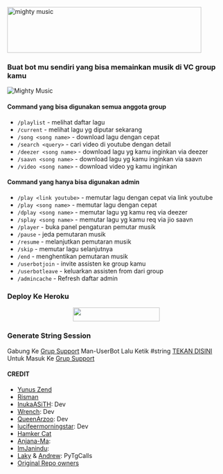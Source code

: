 <a href="https://cooltext.com"><img src="https://images.cooltext.com/5527057.gif" width="448" height="106" alt="mighty music" /></a>

### Buat bot mu sendiri yang bisa memainkan musik di VC group kamu

![Mighty Music](https://telegra.ph/file/8626baedc4f597afd030d.jpg)

#### Command yang bisa digunakan semua anggota group

- `/playlist` - melihat daftar lagu
- `/current` - melihat lagu yg diputar sekarang
- `/song <song name>` - download lagu dengan cepat
- `/search <query>` - cari video di youtube dengan detail
- `/deezer <song name>` - download lagu yg kamu inginkan via deezer
- `/saavn <song name>` - download lagu yg kamu inginkan via saavn
- `/video <song name>` - download video yg kamu inginkan

#### Command yang hanya bisa digunakan admin
- `/play <link youtube>` - memutar lagu dengan cepat via link youtube
- `/play <song name>` - memutar lagu dengan cepat 
- `/dplay <song name>` - memutar lagu yg kamu req via deezer
- `/splay <song name>` - memutar lagu yg kamu req via jio saavn
- `/player` - buka panel pengaturan pemutar musik
- `/pause` - jeda pemutaran musik
- `/resume` - melanjutkan pemutaran musik
- `/skip` - memutar lagu selanjutnya
- `/end` - menghentikan pemutaran musik
- `/userbotjoin` - invite assisten ke group kamu
- `/userbotleave` - keluarkan assisten from dari group
- `/admincache` - Refresh daftar admin 

### Deploy Ke Heroku</h4>

<p align="center"><a href="https://heroku.com/deploy?template=https://github.com/Yunus-ZEND/Mighty-Music"> <img src="https://img.shields.io/badge/Click%20Untuk%20Deploy-black?style=flat&logo=heroku" width="200" height="32.45" /></a></p>

### Generate String Session

Gabung Ke [Grup Support](https://t.me/sharinguserbot) Man-UserBot Lalu Ketik #string [TEKAN DISINI](https://t.me/sharinguserbot) Untuk Masuk Ke [Grup Support](https://t.me/sharinguserbot)

#### CREDIT
- [Yunus Zend](https://github.com/Yunus-ZEND) 
- [Risman](https://github.com/mrismanaziz)
- [InukaASiTH](https://github.com/InukaAsith): Dev
- [Wrench](https://github.com/EverythingSuckz/): Dev
- [QueenArzoo](https://github.com/QueenArzoo): Dev
- [lucifeermorningstar](https://github.com/lucifeermorningstar): Dev
- [Hamker Cat](https://github.com/thehamkercat/)
- [Anjana-Ma](https://github.com/Anjana-Ma): 
- [ImJanindu](https://github.com/ImJanindu): 
- [Laky](https://github.com/Laky-64) & [Andrew](https://github.com/AndrewLaneX): PyTgCalls
- [Original Repo owners](https://github.com/suprojects/CallsMusic)

